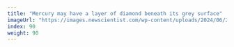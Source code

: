 ```yaml
---
title: "Mercury may have a layer of diamond beneath its grey surface"
imageUrl: "https://images.newscientist.com/wp-content/uploads/2024/06/24111356/SEI_209752577.jpg?width=788"
index: 90
weight: 90
---
```

